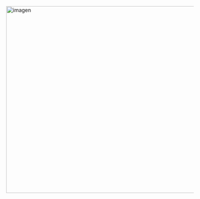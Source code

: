<img width="1039" height="502" alt="imagen" src="https://github.com/user-attachments/assets/5cdf2e5a-61d5-40f6-9edd-0c54c68cb096" />
